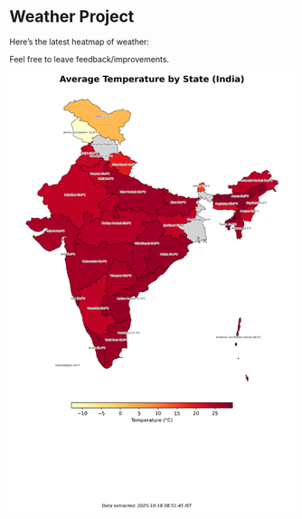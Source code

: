 # Weather Project

Here’s the latest heatmap of weather:

Feel free to leave feedback/improvements.

![India Heatmap](docs/assets/india_heatmap.png?v=F307CB)
